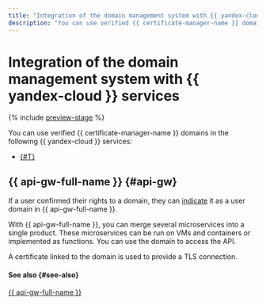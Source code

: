 ```yaml
---
title: "Integration of the domain management system with {{ yandex-cloud }} services"
description: "You can use verified {{ certificate-manager-name }} domains in {{ api-gw-full-name }}."
---
```


# Integration of the domain management system with {{ yandex-cloud }} services

{% include [preview-stage](../../../_includes/certificate-manager/preview-stage.md) %}


You can use verified {{ certificate-manager-name }} domains in the following {{ yandex-cloud }} services:
* [{#T}](#api-gw)

## {{ api-gw-full-name }} {#api-gw}

If a user confirmed their rights to a domain, they can [indicate](../../../api-gateway/operations/api-gw-domains.md) it as a user domain in {{ api-gw-full-name }}.

With {{ api-gw-full-name }}, you can merge several microservices into a single product. These microservices can be run on VMs and containers or implemented as functions. You can use the domain to access the API.

A certificate linked to the domain is used to provide a TLS connection.

#### See also {#see-also}

[{{ api-gw-full-name }}](../../../api-gateway/)
